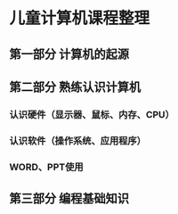 # 儿童计算机课程整理

## 第一部分 计算机的起源
## 第二部分 熟练认识计算机
### 认识硬件（显示器、鼠标、内存、CPU）
### 认识软件（操作系统、应用程序）
### WORD、PPT使用
## 第三部分 编程基础知识
